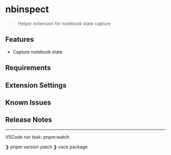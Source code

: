 # nbinspect
> Helper extension for notebook state capture

## Features

- Capture notebook state

## Requirements


## Extension Settings


## Known Issues


## Release Notes

---
VSCode run task: pnpm:watch

❯ pnpm version patch
❯ vsce package
